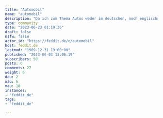```yaml
---
title: "Automobil" 
name: "automobil"
description: "Da ich zum Thema Autos weder im deutschen, noch englischsprachigen Lemmy-Space eine Community gefunden habe, dachte ich mir: probierst es mal selbst.Macht es euch hier gemütlich, vielleicht kriegen wir den Bums ja ans Laufen. An Inhalten und Diskussion bitte ich um folgendes: lasst politische Diskussionen draußen, lasst uns um die Sache sprechen. Ganz egal, ob Oldtimer, Youngtimer, Neuwagen, Verbrenner oder E-Auto oder sonst etwas. Tipps und Verbesserungsvorschläge sind immer willkommen. "
type: community
date: "2023-06-23 01:19:36"
draft: false
nsfw: false
actor_id: "https://feddit.de/c/automobil"
host: feddit.de
lastmod: "1969-12-31 19:00:00"
published: "2023-06-03 13:06:19"
subscribers: 50
posts: 6
comments: 27
weight: 6
dau: 2
wau: 6
mau: 18
instances:
- "feddit_de"
tags: 
- "feddit_de"

---
```

